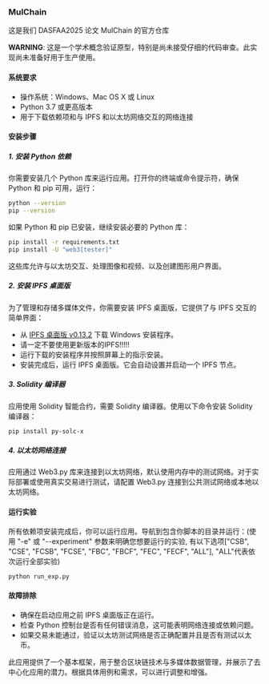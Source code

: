 ### MulChain

这是我们 DASFAA2025 论文 MulChain 的官方仓库

**WARNING**: 这是一个学术概念验证原型，特别是尚未接受仔细的代码审查。此实现尚未准备好用于生产使用。

#### 系统要求
- 操作系统：Windows、Mac OS X 或 Linux
- Python 3.7 或更高版本
- 用于下载依赖项和与 IPFS 和以太坊网络交互的网络连接

#### 安装步骤

##### 1. 安装 Python 依赖
你需要安装几个 Python 库来运行应用。打开你的终端或命令提示符，确保 Python 和 pip 可用，运行：

```bash
python --version
pip --version
```

如果 Python 和 pip 已安装，继续安装必要的 Python 库：

```bash
pip install -r requirements.txt
pip install -U "web3[tester]"
```

这些库允许与以太坊交互、处理图像和视频、以及创建图形用户界面。

##### 2. 安装 IPFS 桌面版
为了管理和存储多媒体文件，你需要安装 IPFS 桌面版，它提供了与 IPFS 交互的简单界面：

- 从 [IPFS 桌面版 v0.13.2](https://github.com/ipfs/ipfs-desktop/releases/download/v0.13.2/IPFS-Desktop-Setup-0.13.2.exe) 下载 Windows 安装程序。
- 请一定不要使用更新版本的IPFS!!!!!
- 运行下载的安装程序并按照屏幕上的指示安装。
- 安装完成后，运行 IPFS 桌面版。它会自动设置并启动一个 IPFS 节点。

##### 3. Solidity 编译器
应用使用 Solidity 智能合约，需要 Solidity 编译器。使用以下命令安装 Solidity 编译器：

```bash
pip install py-solc-x
```

##### 4. 以太坊网络连接
应用通过 Web3.py 库来连接到以太坊网络，默认使用内存中的测试网络。对于实际部署或使用真实交易进行测试，请配置 Web3.py 连接到公共测试网络或本地以太坊网络。

#### 运行实验
所有依赖项安装完成后，你可以运行应用。导航到包含你脚本的目录并运行：(使用 "-e" 或 "--experiment" 参数来明确您想要运行的实验, 有以下选项["CSB", "CSE", "FCSB", "FCSE", "FBC", "FBCF", "FEC", "FECF", "ALL"], "ALL"代表依次运行全部实验)

```bash
python run_exp.py
```

[//]: # (将 `deploy_contract_GUI.py` 替换为你的 Python 脚本的名称。)

[//]: # ()
[//]: # (#### 使用方法)

[//]: # (- **上传并存储数据**：点击此按钮打开文件对话框，选择一个图像和一个视频。选定的文件将被上传到 IPFS，它们的元数据（哈希和 CID）将被存储在以太坊上。)

[//]: # (- **查询数据**：点击此按钮从以太坊区块链获取并显示存储文件的元数据。)

#### 故障排除
- 确保在启动应用之前 IPFS 桌面版正在运行。
- 检查 Python 控制台是否有任何错误消息，这可能表明网络连接或依赖问题。
- 如果交易未能通过，验证以太坊测试网络是否正确配置并且是否有测试以太币。

此应用提供了一个基本框架，用于整合区块链技术与多媒体数据管理，并展示了去中心化应用的潜力。根据具体用例和需求，可以进行调整和增强。